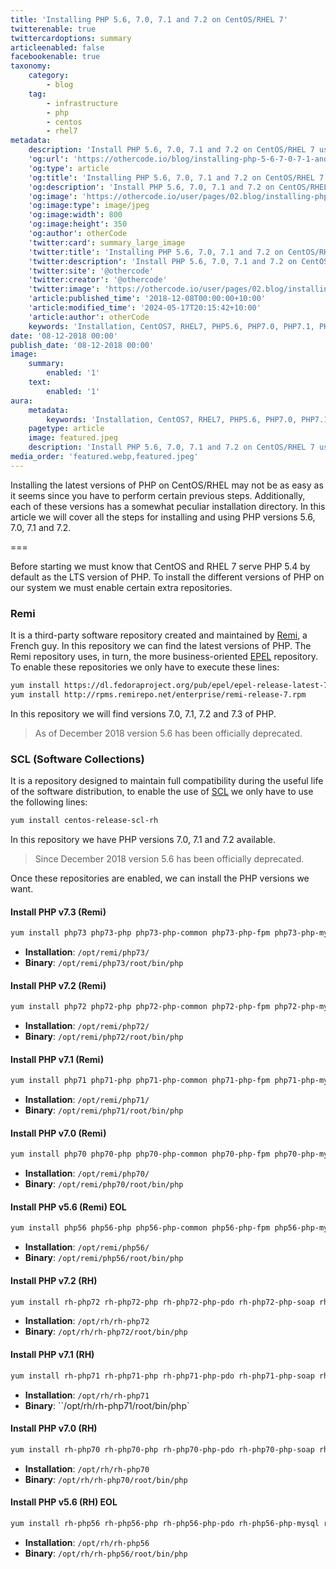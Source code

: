 ```yaml
---
title: 'Installing PHP 5.6, 7.0, 7.1 and 7.2 on CentOS/RHEL 7'
twitterenable: true
twittercardoptions: summary
articleenabled: false
facebookenable: true
taxonomy:
    category:
        - blog
    tag:
        - infrastructure
        - php
        - centos
        - rhel7
metadata:
    description: 'Install PHP 5.6, 7.0, 7.1 and 7.2 on CentOS/RHEL 7 using Remi, EPEL and SCL repositories.'
    'og:url': 'https://othercode.io/blog/installing-php-5-6-7-0-7-1-and-7-2-on-centos-rhel-7'
    'og:type': article
    'og:title': 'Installing PHP 5.6, 7.0, 7.1 and 7.2 on CentOS/RHEL 7 | otherCode'
    'og:description': 'Install PHP 5.6, 7.0, 7.1 and 7.2 on CentOS/RHEL 7 using Remi, EPEL and SCL repositories.'
    'og:image': 'https://othercode.io/user/pages/02.blog/installing-php-5-6-7-0-7-1-and-7-2-on-centos-rhel-7/featured.jpeg'
    'og:image:type': image/jpeg
    'og:image:width': 800
    'og:image:height': 350
    'og:author': otherCode
    'twitter:card': summary_large_image
    'twitter:title': 'Installing PHP 5.6, 7.0, 7.1 and 7.2 on CentOS/RHEL 7 | otherCode'
    'twitter:description': 'Install PHP 5.6, 7.0, 7.1 and 7.2 on CentOS/RHEL 7 using Remi, EPEL and SCL repositories.'
    'twitter:site': '@othercode'
    'twitter:creator': '@othercode'
    'twitter:image': 'https://othercode.io/user/pages/02.blog/installing-php-5-6-7-0-7-1-and-7-2-on-centos-rhel-7/featured.jpeg'
    'article:published_time': '2018-12-08T00:00:00+10:00'
    'article:modified_time': '2024-05-17T20:15:42+10:00'
    'article:author': otherCode
    keywords: 'Installation, CentOS7, RHEL7, PHP5.6, PHP7.0, PHP7.1, PHP7, 2, EPEL, Remi, SCL'
date: '08-12-2018 00:00'
publish_date: '08-12-2018 00:00'
image:
    summary:
        enabled: '1'
    text:
        enabled: '1'
aura:
    metadata:
        keywords: 'Installation, CentOS7, RHEL7, PHP5.6, PHP7.0, PHP7.1, PHP7, 2, EPEL, Remi, SCL'
    pagetype: article
    image: featured.jpeg
    description: 'Install PHP 5.6, 7.0, 7.1 and 7.2 on CentOS/RHEL 7 using Remi, EPEL and SCL repositories.'
media_order: 'featured.webp,featured.jpeg'
---
```


Installing the latest versions of PHP on CentOS/RHEL may not be as easy as it seems since you have to perform certain previous steps. Additionally, each of these versions has a somewhat peculiar installation directory. In this article we will cover all the steps for installing and using PHP versions 5.6, 7.0, 7.1 and 7.2.

===

Before starting we must know that CentOS and RHEL 7 serve PHP 5.4 by default as the LTS version of PHP. To install the different versions of PHP on our system we must enable certain extra repositories.

### Remi

It is a third-party software repository created and maintained by [Remi](https://blog.remirepo.net/), a French guy. In this repository we can find the latest versions of PHP. The Remi repository uses, in turn, the more business-oriented [EPEL](https://fedoraproject.org/wiki/EPEL/es) repository. To enable these repositories we only have to execute these lines:

```bash
yum install https://dl.fedoraproject.org/pub/epel/epel-release-latest-7.noarch.rpm
yum install http://rpms.remirepo.net/enterprise/remi-release-7.rpm
```

In this repository we will find versions 7.0, 7.1, 7.2 and 7.3 of PHP.

> As of December 2018 version 5.6 has been officially deprecated.

### SCL (Software Collections)

It is a repository designed to maintain full compatibility during the useful life of the software distribution, to enable the use of [SCL](https://wiki.centos.org/AdditionalResources/Repositories/SCL) we only have to use the following lines:

```bash
yum install centos-release-scl-rh
```

In this repository we have PHP versions 7.0, 7.1 and 7.2 available.

> Since December 2018 version 5.6 has been officially deprecated.

Once these repositories are enabled, we can install the PHP versions we want.

#### Install PHP v7.3 (Remi)

```bash
yum install php73 php73-php php73-php-common php73-php-fpm php73-php-mysql php73-php-pecl-memcache php73-php-pecl-memcached php73-php-gd php73-php-mbstring php73-php-mcrypt php73-php-xml php73-php-pecl-apc php73-php-cli php73-php-pear php73-php-pdo
```

* **Installation**: `/opt/remi/php73/`
* **Binary**: `/opt/remi/php73/root/bin/php`

#### Install PHP v7.2 (Remi)

```bash
yum install php72 php72-php php72-php-common php72-php-fpm php72-php-mysql php72-php-pecl-memcache php72-php-pecl-memcached php72-php-gd php72-php-mbstring php72-php-mcrypt php72-php-xml php72-php-pecl-apc php72-php-cli php72-php-pear php72-php-pdo
```

* **Installation**: `/opt/remi/php72/`
* **Binary**: `/opt/remi/php72/root/bin/php`

#### Install PHP v7.1 (Remi)

```bash
yum install php71 php71-php php71-php-common php71-php-fpm php71-php-mysql php71-php-pecl-memcache php71-php-pecl-memcached php71-php-gd php71-php-mbstring php71-php-mcrypt php71-php-xml php71-php-pecl-apc php71-php-cli php71-php-pear php71-php-pdo
```

* **Installation**: `/opt/remi/php71/`
* **Binary**: `/opt/remi/php71/root/bin/php`

#### Install PHP v7.0 (Remi)

```bash
yum install php70 php70-php php70-php-common php70-php-fpm php70-php-mysql php70-php-pecl-memcache php70-php-pecl-memcached php70-php-gd php70-php-mbstring php70-php-mcrypt php70-php-xml php70-php-pecl-apc php70-php-cli php70-php-pear php70-php-pdo
```

* **Installation**: `/opt/remi/php70/`
* **Binary**: `/opt/remi/php70/root/bin/php`

#### Install PHP v5.6 (Remi) EOL

```bash
yum install php56 php56-php php56-php-common php56-php-fpm php56-php-mysql php56-php-pecl-memcache php56-php-pecl-memcached php56-php-gd php56-php-mbstring php56-php-mcrypt php56-php-xml php56-php-pecl-apc php56-php-cli php56-php-pear php56-php-pdo
```

* **Installation**: `/opt/remi/php56/`
* **Binary**: `/opt/remi/php56/root/bin/php`

#### Install PHP v7.2 (RH)

```bash
yum install rh-php72 rh-php72-php rh-php72-php-pdo rh-php72-php-soap rh-php72-php-xmlrpc rh-php72-php-curl rh-php72-php-mbstring rh-php72-php-readline rh-php72-php-intl rh-php72-php-process rh-php72-php-fpm
```

* **Installation**: `/opt/rh/rh-php72`
* **Binary**: `/opt/rh/rh-php72/root/bin/php`

#### Install PHP v7.1 (RH)

```bash
yum install rh-php71 rh-php71-php rh-php71-php-pdo rh-php71-php-soap rh-php71-php-xmlrpc rh-php71-php-curl rh-php71-php-mbstring rh-php71-php-readline rh-php71-php-intl rh-php71-php-process rh-php71-php-fpm
```

* **Installation**: `/opt/rh/rh-php71`
* **Binary**: ``/opt/rh/rh-php71/root/bin/php`

#### Install PHP v7.0 (RH)

```bash
yum install rh-php70 rh-php70-php rh-php70-php-pdo rh-php70-php-soap rh-php70-php-xmlrpc rh-php70-php-curl rh-php70-php-mbstring rh-php70-php-readline rh-php70-php-intl rh-php70-php-process rh-php70-php-fpm
```

* **Installation**: `/opt/rh/rh-php70`
* **Binary**: `/opt/rh/rh-php70/root/bin/php`

#### Install PHP v5.6 (RH) EOL

```bash
yum install rh-php56 rh-php56-php rh-php56-php-pdo rh-php56-php-mysql rh-php56-php-soap rh-php56-php-xmlrpc rh-php56-php-curl rh-php56-php-mbstring rh-php56-php-readline rh-php56-php-intl rh-php56-php-process rh-php56-php-xdebug rh-php56-php-fpm
```

* **Installation**: `/opt/rh/rh-php56`
* **Binary**: `/opt/rh/rh-php56/root/bin/php`